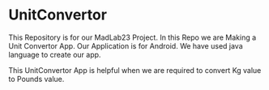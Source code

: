 # UnitConvertor
This Repository is for our MadLab23 Project.
In this Repo we are Making a Unit Convertor App.
Our Application is for Android.
We have used java language to create our app.

This UnitConvertor App is helpful when we are required to convert Kg value to Pounds value.

